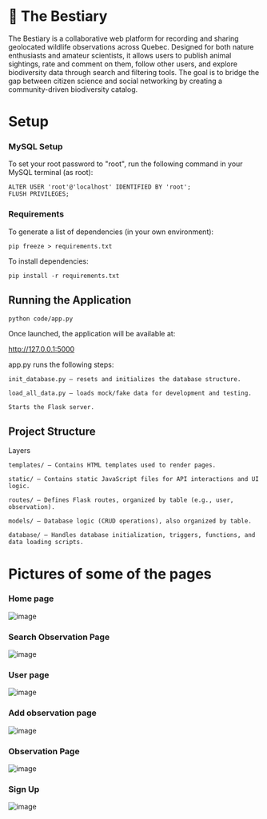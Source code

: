 # 🦉 The Bestiary

The Bestiary is a collaborative web platform for recording and sharing geolocated wildlife observations across Quebec. Designed for both nature enthusiasts and amateur scientists, it allows users to publish animal sightings, rate and comment on them, follow other users, and explore biodiversity data through search and filtering tools. The goal is to bridge the gap between citizen science and social networking by creating a community-driven biodiversity catalog.

# Setup 

### MySQL Setup

To set your root password to "root", run the following command in your MySQL terminal (as root):

    ALTER USER 'root'@'localhost' IDENTIFIED BY 'root'; 
    FLUSH PRIVILEGES;

### Requirements

To generate a list of dependencies (in your own environment):

    pip freeze > requirements.txt

To install dependencies:

    pip install -r requirements.txt

## Running the Application

    python code/app.py

Once launched, the application will be available at:

http://127.0.0.1:5000

app.py runs the following steps:

    init_database.py — resets and initializes the database structure.

    load_all_data.py — loads mock/fake data for development and testing.

    Starts the Flask server.

## Project Structure
Layers

    templates/ — Contains HTML templates used to render pages.

    static/ — Contains static JavaScript files for API interactions and UI logic.

    routes/ — Defines Flask routes, organized by table (e.g., user, observation).

    models/ — Database logic (CRUD operations), also organized by table.

    database/ — Handles database initialization, triggers, functions, and data loading scripts.

# Pictures of some of the pages

### Home page

![image](https://github.com/user-attachments/assets/71b4372e-d160-48c7-9a53-1c17105f1d7a)


### Search Observation Page

![image](https://github.com/user-attachments/assets/ad8352a9-84fc-45fe-8d90-ea71b58d92f1)


### User page

![image](https://github.com/user-attachments/assets/5b73cb5e-0b6b-4631-ab18-deaffabffb99)


### Add observation page

![image](https://github.com/user-attachments/assets/f6aef131-d09d-42dd-81e5-3fa74c8b55ce)


### Observation Page

![image](https://github.com/user-attachments/assets/fbd7a427-a30f-48de-af61-284ece159c8f)

### Sign Up

![image](https://github.com/user-attachments/assets/17441901-c4bf-45eb-b619-a0a2923015c9)




